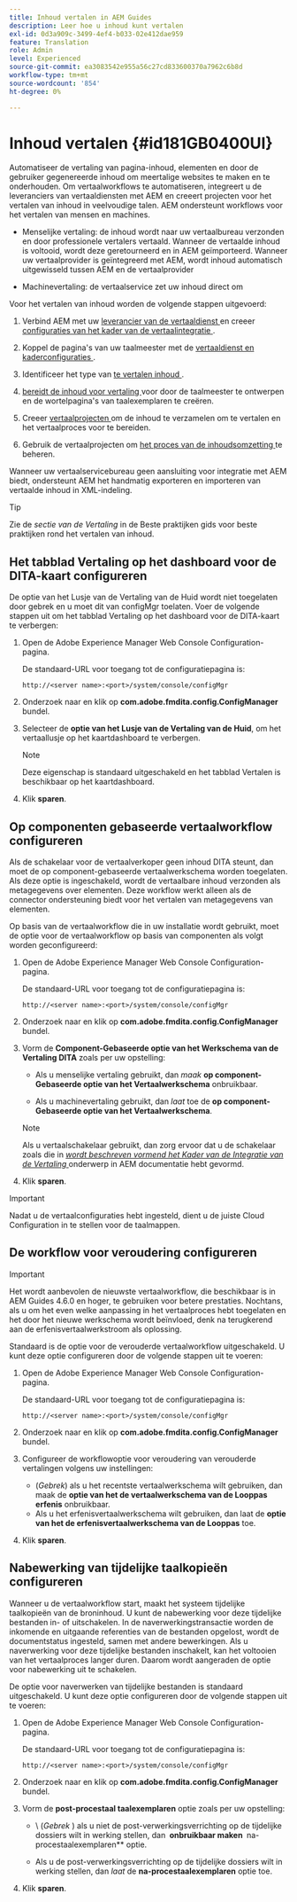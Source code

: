 ```yaml
---
title: Inhoud vertalen in AEM Guides
description: Leer hoe u inhoud kunt vertalen
exl-id: 0d3a909c-3499-4ef4-b033-02e412dae959
feature: Translation
role: Admin
level: Experienced
source-git-commit: ea3083542e955a56c27cd833600370a7962c6b8d
workflow-type: tm+mt
source-wordcount: '854'
ht-degree: 0%

---
```


# Inhoud vertalen {#id181GB0400UI}

Automatiseer de vertaling van pagina-inhoud, elementen en door de gebruiker gegenereerde inhoud om meertalige websites te maken en te onderhouden. Om vertaalworkflows te automatiseren, integreert u de leveranciers van vertaaldiensten met AEM en creeert projecten voor het vertalen van inhoud in veelvoudige talen. AEM ondersteunt workflows voor het vertalen van mensen en machines.

- Menselijke vertaling: de inhoud wordt naar uw vertaalbureau verzonden en door professionele vertalers vertaald. Wanneer de vertaalde inhoud is voltooid, wordt deze geretourneerd en in AEM geïmporteerd. Wanneer uw vertaalprovider is geïntegreerd met AEM, wordt inhoud automatisch uitgewisseld tussen AEM en de vertaalprovider

- Machinevertaling: de vertaalservice zet uw inhoud direct om


Voor het vertalen van inhoud worden de volgende stappen uitgevoerd:

1. Verbind AEM met uw [ leverancier van de vertaaldienst ](https://helpx.adobe.com/experience-manager/6-5/sites/administering/using/tc-tic.html#ConnectingtoaTranslationServiceProvider) en creeer [ configuraties van het kader van de vertaalintegratie ](https://helpx.adobe.com/experience-manager/6-5/sites/administering/using/tc-tic.html#CreatingaTranslationIntegrationConfiguration).

1. Koppel de pagina&#39;s van uw taalmeester met de [ vertaaldienst en kaderconfiguraties ](https://helpx.adobe.com/experience-manager/6-5/sites/administering/using/tc-tic.html#ConfiguringPagesforTranslation).

1. Identificeer het type van [ te vertalen inhoud ](https://helpx.adobe.com/experience-manager/6-5/sites/administering/using/tc-rules.html).

1. [ bereidt de inhoud voor vertaling ](https://helpx.adobe.com/experience-manager/6-5/sites/administering/using/tc-prep.html) voor door de taalmeester te ontwerpen en de wortelpagina&#39;s van taalexemplaren te creëren.

1. Creeer [ vertaalprojecten ](https://helpx.adobe.com/experience-manager/6-5/sites/administering/using/tc-manage.html) om de inhoud te verzamelen om te vertalen en het vertaalproces voor te bereiden.

1. Gebruik de vertaalprojecten om [ het proces van de inhoudsomzetting ](https://helpx.adobe.com/experience-manager/6-5/sites/administering/using/tc-manage.html) te beheren.


Wanneer uw vertaalservicebureau geen aansluiting voor integratie met AEM biedt, ondersteunt AEM het handmatig exporteren en importeren van vertaalde inhoud in XML-indeling.

>[!TIP]
>
> Zie de *sectie van de Vertaling* in de Beste praktijken gids voor beste praktijken rond het vertalen van inhoud.

## Het tabblad Vertaling op het dashboard voor de DITA-kaart configureren

De optie van het Lusje van de Vertaling van de Huid wordt niet toegelaten door gebrek en u moet dit van configMgr toelaten. Voer de volgende stappen uit om het tabblad Vertaling op het dashboard voor de DITA-kaart te verbergen:

1. Open de Adobe Experience Manager Web Console Configuration-pagina.

   De standaard-URL voor toegang tot de configuratiepagina is:

   ```http
   http://<server name>:<port>/system/console/configMgr
   ```

1. Onderzoek naar en klik op **com.adobe.fmdita.config.ConfigManager** bundel.

1. Selecteer de **optie van het Lusje van de Vertaling van de Huid**, om het vertaallusje op het kaartdashboard te verbergen.

   >[!NOTE]
   >
   > Deze eigenschap is standaard uitgeschakeld en het tabblad Vertalen is beschikbaar op het kaartdashboard.

1. Klik **sparen**.

## Op componenten gebaseerde vertaalworkflow configureren

Als de schakelaar voor de vertaalverkoper geen inhoud DITA steunt, dan moet de op component-gebaseerde vertaalwerkschema worden toegelaten. Als deze optie is ingeschakeld, wordt de vertaalbare inhoud verzonden als metagegevens over elementen. Deze workflow werkt alleen als de connector ondersteuning biedt voor het vertalen van metagegevens van elementen.

Op basis van de vertaalworkflow die in uw installatie wordt gebruikt, moet de optie voor de vertaalworkflow op basis van componenten als volgt worden geconfigureerd:

1. Open de Adobe Experience Manager Web Console Configuration-pagina.

   De standaard-URL voor toegang tot de configuratiepagina is:

   ```http
   http://<server name>:<port>/system/console/configMgr
   ```

1. Onderzoek naar en klik op **com.adobe.fmdita.config.ConfigManager** bundel.

1. Vorm de **Component-Gebaseerde optie van het Werkschema van de Vertaling DITA** zoals per uw opstelling:

   - Als u menselijke vertaling gebruikt, dan *maak* **op component-Gebaseerde optie van het Vertaalwerkschema** onbruikbaar.

   - Als u machinevertaling gebruikt, dan *laat* toe de **op component-Gebaseerde optie van het Vertaalwerkschema**.

   >[!NOTE]
   >
   > Als u vertaalschakelaar gebruikt, dan zorg ervoor dat u de schakelaar zoals die in *[wordt beschreven vormend het Kader van de Integratie van de Vertaling ](https://helpx.adobe.com/experience-manager/6-5/sites/administering/using/tc-tic.html)* onderwerp in AEM documentatie hebt gevormd.

1. Klik **sparen**.

>[!IMPORTANT]
>
> Nadat u de vertaalconfiguraties hebt ingesteld, dient u de juiste Cloud Configuration in te stellen voor de taalmappen.

## De workflow voor veroudering configureren

>[!IMPORTANT]
> 
> Het wordt aanbevolen de nieuwste vertaalworkflow, die beschikbaar is in AEM Guides 4.6.0 en hoger, te gebruiken voor betere prestaties. Nochtans, als u om het even welke aanpassing in het vertaalproces hebt toegelaten en het door het nieuwe werkschema wordt beïnvloed, denk na terugkerend aan de erfenisvertaalwerkstroom als oplossing.



Standaard is de optie voor de verouderde vertaalworkflow uitgeschakeld. U kunt deze optie configureren door de volgende stappen uit te voeren:

1. Open de Adobe Experience Manager Web Console Configuration-pagina.

   De standaard-URL voor toegang tot de configuratiepagina is:

   ```http
   http://<server name>:<port>/system/console/configMgr
   ```

1. Onderzoek naar en klik op **com.adobe.fmdita.config.ConfigManager** bundel.

1. Configureer de workflowoptie voor veroudering van verouderde vertalingen volgens uw instellingen:

   - (*Gebrek*) als u het recentste vertaalwerkschema wilt gebruiken, dan maak de **optie van het de vertaalwerkschema van de Looppas erfenis** onbruikbaar.
   - Als u het erfenisvertaalwerkschema wilt gebruiken, dan laat de **optie van het de erfenisvertaalwerkschema van de Looppas** toe.

1. Klik **sparen**.






<!---

This was added for 2406 CS IG

## Configure the legacy translation workflow 

It is recommended that you use the latest translation workflow, which provides enhanced performance. However, you can configure the legacy translation workflow if necessary.

Based on the translation workflow used in your setup, provide the following (property) details to configure the legacy translation workflow: the component-based translation workflow option should be configured as follows:

1.  Open the Adobe Experience Manager Web Console Configuration page.

    The default URL to access the configuration page is:

    ! Add the syntax of http as given in previous config

    Note: Configure htttp code as given in previous sample
    

1.  Search for and click on the **com.adobe.fmdita.config.ConfigManager** bundle.



1.  Configure the **Run legacy translation workflow** option as per your setup:

    -   If you use the latest translation workflow, then *Disable* \( `false`\) the **Run legacy translation workflow** option. The latest translation workflow is enabled by default. <br> 

    -   If you use the legacy translation, then *Enable \( `true`\)* the **Run legacy translation workflow** option.

1.  Click **Save**.


--->


## Nabewerking van tijdelijke taalkopieën configureren

Wanneer u de vertaalworkflow start, maakt het systeem tijdelijke taalkopieën van de broninhoud. U kunt de nabewerking voor deze tijdelijke bestanden in- of uitschakelen. In de naverwerkingstransactie worden de inkomende en uitgaande referenties van de bestanden opgelost, wordt de documentstatus ingesteld, samen met andere bewerkingen. Als u naverwerking voor deze tijdelijke bestanden inschakelt, kan het voltooien van het vertaalproces langer duren. Daarom wordt aangeraden de optie voor nabewerking uit te schakelen.

De optie voor naverwerken van tijdelijke bestanden is standaard uitgeschakeld. U kunt deze optie configureren door de volgende stappen uit te voeren:

1. Open de Adobe Experience Manager Web Console Configuration-pagina.

   De standaard-URL voor toegang tot de configuratiepagina is:

   ```http
   http://<server name>:<port>/system/console/configMgr
   ```

1. Onderzoek naar en klik op **com.adobe.fmdita.config.ConfigManager** bundel.

1. Vorm de **post-procestaal taalexemplaren** optie zoals per uw opstelling:

   - \ (*Gebrek* \) als u niet de post-verwerkingsverrichting op de tijdelijke dossiers wilt in werking stellen, dan **&#x200B; onbruikbaar maken &#x200B;** na-procestaalexemplaren** optie.

   - Als u de post-verwerkingsverrichting op de tijdelijke dossiers wilt in werking stellen, dan *laat* de **na-procestaalexemplaren** optie toe.

1. Klik **sparen**.
